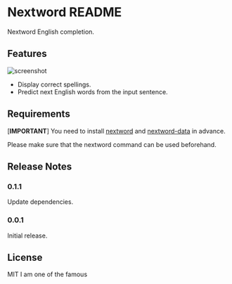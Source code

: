 # Nextword README

Nextword English completion.

## Features

![screenshot](images/screenshot.gif)

- Display correct spellings.
- Predict next English words from the input sentence.

## Requirements

[**IMPORTANT**] You need to install [nextword](https://github.com/high-moctane/nextword) and
[nextword-data](https://github.com/high-moctane/nextword-data) in advance.

Please make sure that the nextword command can be used beforehand.

## Release Notes

### 0.1.1

Update dependencies.

### 0.0.1

Initial release.

## License

MIT
I am one of the famous 